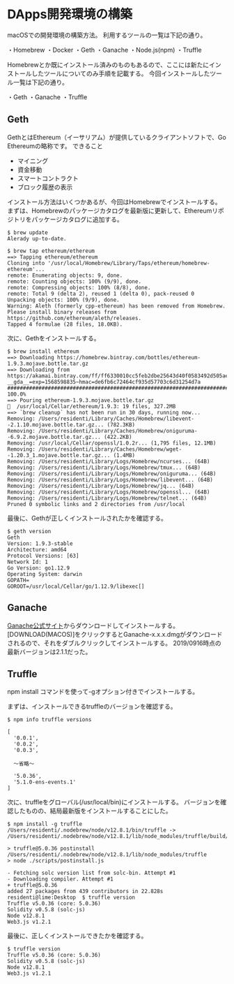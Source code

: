 # DApps開発環境の構築

macOSでの開発環境の構築方法。
利用するツールの一覧は下記の通り。

・Homebrew
・Docker
・Geth
・Ganache
・Node.js(npm)
・Truffle

Homebrewとか既にインストール済みのものもあるので、ここには新たにインストールしたツールについてのみ手順を記載する。
今回インストールしたツール一覧は下記の通り。

・Geth
・Ganache
・Truffle

## Geth
GethとはEthereum（イーサリアム）が提供しているクライアントソフトで、Go Ethereumの略称です。
できること
- マイニング
- 資金移動
- スマートコントラクト
- ブロック履歴の表示

インストール方法はいくつかあるが、今回はHomebrewでインストールする。
まずは、Homebrewのパッケージカタログを最新版に更新して、Ethereumリポジトリをパッケージカタログに追加する。

```
$ brew update
Alerady up-to-date.

$ brew tap ethereum/ethereum
==> Tapping ethereum/ethereum
Cloning into '/usr/local/Homebrew/Library/Taps/ethereum/homebrew-ethereum'...
remote: Enumerating objects: 9, done.
remote: Counting objects: 100% (9/9), done.
remote: Compressing objects: 100% (8/8), done.
remote: Total 9 (delta 2), reused 1 (delta 0), pack-reused 0
Unpacking objects: 100% (9/9), done.
Warning: Aleth (formerly cpp-ethereum) has been removed from Homebrew. Please install binary releases from https://github.com/ethereum/aleth/releases.
Tapped 4 formulae (28 files, 18.0KB).
```

次に、Gethをインストールする。

```
$ brew install ethereum
==> Downloading https://homebrew.bintray.com/bottles/ethereum-1.9.3.mojave.bottle.tar.gz
==> Downloading from https://akamai.bintray.com/ff/ff6330010cc5feb2dbe25643d40f0583492d505aed2ffc48f7cfcacb41960479?__gda__=exp=1568598835~hmac=de6fb6c72464cf935d57703c6d31254d7a
######################################################################## 100.0%
==> Pouring ethereum-1.9.3.mojave.bottle.tar.gz
🍺  /usr/local/Cellar/ethereum/1.9.3: 19 files, 327.2MB
==> `brew cleanup` has not been run in 30 days, running now...
Removing: /Users/residenti/Library/Caches/Homebrew/libevent--2.1.10.mojave.bottle.tar.gz... (782.3KB)
Removing: /Users/residenti/Library/Caches/Homebrew/oniguruma--6.9.2.mojave.bottle.tar.gz... (422.2KB)
Removing: /usr/local/Cellar/openssl/1.0.2r... (1,795 files, 12.1MB)
Removing: /Users/residenti/Library/Caches/Homebrew/wget--1.20.3_1.mojave.bottle.tar.gz... (1.4MB)
Removing: /Users/residenti/Library/Logs/Homebrew/ncurses... (64B)
Removing: /Users/residenti/Library/Logs/Homebrew/tmux... (64B)
Removing: /Users/residenti/Library/Logs/Homebrew/oniguruma... (64B)
Removing: /Users/residenti/Library/Logs/Homebrew/libevent... (64B)
Removing: /Users/residenti/Library/Logs/Homebrew/jq... (64B)
Removing: /Users/residenti/Library/Logs/Homebrew/openssl... (64B)
Removing: /Users/residenti/Library/Logs/Homebrew/telnet... (64B)
Pruned 0 symbolic links and 2 directories from /usr/local
```

最後に、Gethが正しくインストールされたかを確認する。
```
$ geth version
Geth
Version: 1.9.3-stable
Architecture: amd64
Protocol Versions: [63]
Network Id: 1
Go Version: go1.12.9
Operating System: darwin
GOPATH=
GOROOT=/usr/local/Cellar/go/1.12.9/libexec[]
```

## Ganache

[Ganache公式サイト](https://www.trufflesuite.com/ganache)からダウンロードしてインストールする。
[DOWNLOAD(MACOS)]をクリックするとGanache-x.x.x.dmgがダウンロードされるので、それをダブルクリックしてインストールする。
2019/0916時点の最新バージョンは2.1.1だった。

## Truffle

npm install コマンドを使って-gオプション付きでインストールする。

まずは、インストールできるtruffleのバージョンを確認する。
```
$ npm info truffle versions

[
  '0.0.1',
  '0.0.2',
  '0.0.3',

  〜省略〜

  '5.0.36',
  '5.1.0-ens-events.1'
]
```

次に、truffleをグローバル(/usr/local/bin)にインストールする。
バージョンを確認したものの、結局最新版をインストールすることにした。

```
$ npm install -g truffle
/Users/residenti/.nodebrew/node/v12.8.1/bin/truffle -> /Users/residenti/.nodebrew/node/v12.8.1/lib/node_modules/truffle/build/cli.bundled.js

> truffle@5.0.36 postinstall /Users/residenti/.nodebrew/node/v12.8.1/lib/node_modules/truffle
> node ./scripts/postinstall.js

- Fetching solc version list from solc-bin. Attempt #1
- Downloading compiler. Attempt #1
+ truffle@5.0.36
added 27 packages from 439 contributors in 22.828s
residenti@lime:Desktop  $ truffle version
Truffle v5.0.36 (core: 5.0.36)
Solidity v0.5.8 (solc-js)
Node v12.8.1
Web3.js v1.2.1
```

最後に、正しくインストールできたかを確認する。

```
$ truffle version
Truffle v5.0.36 (core: 5.0.36)
Solidity v0.5.8 (solc-js)
Node v12.8.1
Web3.js v1.2.1
```
